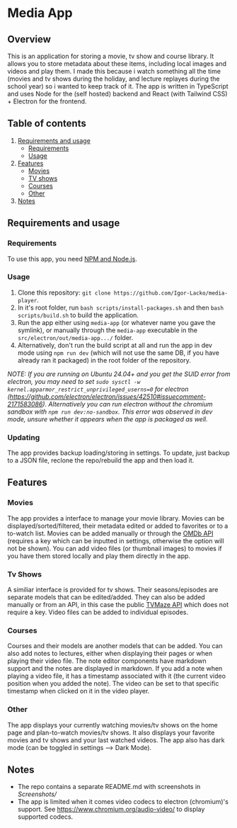 # Media App

## Overview

This is an application for storing a movie, tv show and course library. It allows you to store metadata about these items, including local images and videos and play them. I made this because i watch something all the time (movies and tv shows during the holiday, and lecture replayes during the school year) so i wanted to keep track of it. The app is written in
TypeScript and uses Node for the (self hosted) backend and React (with Tailwind CSS) + Electron for the frontend.

## Table of contents

1. [Requirements and usage](#requirements-and-usage)
    - [Requirements](#requirements)
    - [Usage](#usage)
2. [Features](#features)
    - [Movies](#movies)
    - [TV shows](#tv-shows)
    - [Courses](#courses)
    - [Other](#other)
3. [Notes](#notes)

## Requirements and usage

### Requirements

To use this app, you need [NPM and Node.js](https://docs.npmjs.com/downloading-and-installing-node-js-and-npm).

### Usage

1. Clone this repository: `git clone https://github.com/Igor-Lacko/media-player`.
2. In it's root folder, run `bash scripts/install-packages.sh` and then `bash scripts/build.sh` to build the application.
3. Run the app either using `media-app` (or whatever name you gave the symlink), or manually through the `media-app` executable in the `src/electron/out/media-app.../` folder.
4. Alternatively, don't run the build script at all and run the app in dev mode using `npm run dev` (which will not use the same DB, if you have already ran it packaged) in the root folder of the repository.

_NOTE: If you are running on Ubuntu 24.04+ and you get the SUID error from electron, you may need to set `sudo sysctl -w kernel.apparmor_restrict_unprivileged_userns=0` for electron (https://github.com/electron/electron/issues/42510#issuecomment-2171583086). Alternatively you can run electron without the chromium sandbox with `npm run dev:no-sandbox`. This error was observed in dev mode, unsure whether it appears when the app is packaged as well._

### Updating

The app provides backup loading/storing in settings. To update, just backup to a JSON file, reclone the repo/rebuild the app and then load it.

## Features

### Movies

The app provides a interface to manage your movie library. Movies can be displayed/sorted/filtered, their metadata edited or added to favorites or to a to-watch list. Movies can be added manually or through the [OMDb API](https://www.omdbapi.com/) (requires a key which can be inputted in settings, otherwise the option will not be shown). You can add video files (or thumbnail images) to movies if you have them stored locally and play them directly in the app.

### Tv Shows

A similiar interface is provided for tv shows. Their seasons/episodes are separate models that can be edited/added. They can also be added manually or from an API, in this case the public [TVMaze API](https://www.tvmaze.com/api) which does not require a key. Video files can be added to individual episodes.

### Courses

Courses and their models are another models that can be added. You can also add notes to lectures, either when displaying their pages or when playing their video file. The note editor components have markdown support and the notes are displayed in markdown. If you add a note when playing a video file, it has a timestamp associated with it (the current video position when you added the note). The video can be set to that specific timestamp when clicked on it in the video player.

### Other

The app displays your currently watching movies/tv shows on the home page and plan-to-watch movies/tv shows. It also displays your favorite movies and tv shows and your last watched videos. The app also has dark mode (can be toggled in settings --> Dark Mode).

## Notes

- The repo contains a separate README.md with screenshots in _Screenshots/_<br>
- The app is limited when it comes video codecs to electron (chromium)'s support. See https://www.chromium.org/audio-video/ to display supported codecs.<br>
